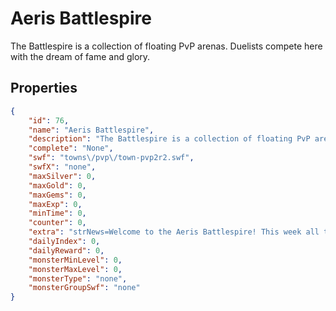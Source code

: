 # Aeris Battlespire

The Battlespire is a collection of floating PvP arenas. Duelists compete here with the dream of fame and glory.

## Properties

```json
{
    "id": 76,
    "name": "Aeris Battlespire",
    "description": "The Battlespire is a collection of floating PvP arenas. Duelists compete here with the dream of fame and glory.",
    "complete": "None",
    "swf": "towns\/pvp\/town-pvp2r2.swf",
    "swfX": "none",
    "maxSilver": 0,
    "maxGold": 0,
    "maxGems": 0,
    "maxExp": 0,
    "minTime": 0,
    "counter": 0,
    "extra": "strNews=Welcome to the Aeris Battlespire! This week all three dueling battlespires will be open as combatants from all over the world come to compete for their first title.\narena=towns\/PvP\/town-pvp2r2.swf\narenawalk=towns\/PvP\/town-pvp-walkaround.swf",
    "dailyIndex": 0,
    "dailyReward": 0,
    "monsterMinLevel": 0,
    "monsterMaxLevel": 0,
    "monsterType": "none",
    "monsterGroupSwf": "none"
}
```

